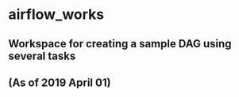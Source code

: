 # airflow_works

## Workspace for creating a sample DAG using several tasks
## (As of 2019 April 01)

